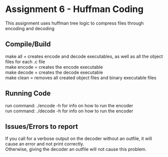 # Assignment 6 - Huffman Coding
This assignment uses huffman tree logic to compress files through encoding and decoding

## Compile/Build
make all = creates encode and decode executables, as well as all the object files for each .c file<br>
make encode = creates the encode executable<br>
make decode = creates the decode executable<br>
make clean = removes all created object files and binary executable files<br>

## Running Code
run command: ./encode -h for info on how to run the encoder<br>
run command: ./decode -h for info on how to run the encoder<br>

## Issues/Errors to report
If you call for a verbose output on the decoder without an outfile, it will cause an error and not print correctly.<br>
Otherwise, giving the decoder an outfile will not cause this problem.


